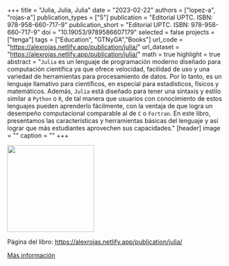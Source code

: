 +++
title = "Julia, Julia, Julia"
date = "2023-02-22"
authors = ["lopez-a", "rojas-a"]
publication_types = ["5"]
publication = "Editorial UPTC. ISBN: 978-958-660-717-9"
publication_short = "Editorial UPTC. ISBN: 978-958-660-717-9"
doi = "10.19053/9789586607179"
selected = false
projects = ["tenga"]
tags = ["Education", "GTNyGA","Books"]
url_code = "https://alexrojas.netlify.app/publication/julia/"
url_dataset = "https://alexrojas.netlify.app/publication/julia/"
math = true
highlight = true
abstract = "`Julia` es un lenguaje de programación moderno diseñado para computación científica ya que ofrece velocidad, facilidad de uso y una variedad de herramientas para procesamiento de datos. Por lo tanto, es un lenguaje llamativo para científicos, en especial para  estadísticos, físicos y matemáticos. Además, `Julia` está diseñado para tener una sintaxis y estilo similar a `Python` o `R`,  de tal manera que usuarios con conocimiento de estos lenguajes pueden aprenderlo fácilmente, con la ventaja de que logra un desempeño computacional comparable al de `C` o `Fortran`. En este libro, presentamos las características y herramientas básicas del lenguaje y así lograr que más estudiantes aprovechen sus capacidades."
[header]
image = ""
caption = ""
+++

<!--
<img src="https://simehbucket.s3.amazonaws.com/images/eb99f18bd6fd3173a377c82e120882d6-medium.jpg"  width="200"/>
-->

<img src="https://matematicas.netlify.app/img/juliaDLT.png"  width="200"/>

Página del libro: https://alexrojas.netlify.app/publication/julia/

[Más información](https://editorial.uptc.edu.co/)

<!--
<img src="https://simehbucket.s3.amazonaws.com/images/7a665c7977e7b9df2eee119f35d5bef9-medium.jpg" width=200>

<img src="https://simehbucket.s3.amazonaws.com/images/7a665c7977e7b9df2eee119f35ce433c-medium.jpg" width= 200>

[Más información](https://editorial.uptc.edu.co/gpd-la-arqueologia-matematica-9789586604956.html)
-->





